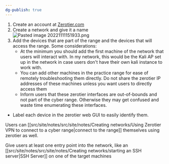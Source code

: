```yaml
---
dg-publish: true
---
```

1. Create an account at [Zerotier.com](https://www.my.zerotier.com/ )
2. Create a network and give it a name
 ![Pasted image 20221111151933.png](/img/user/Images/Pasted%20image%2020221111151933.png)
3. Add the devices that are part of the range and the devices that will access the range. Some considerations:
	* At the minimum you should add the first machine of the network that users will interact with. In my network, this would be the Kali AP set up in the network in case users don't have their own kali instance to work with.
	* You can add other machines in the practice range for ease of remotely troubleshooting them directly. Do not share the zerotier IP addresses of these machines unless you want users to directly access them
	* Inform users that these zerotier interfaces are out-of-bounds and not part of the cyber range. Otherwise they may get confused and waste time enumerating these interfaces.
* Label each device in the zerotier web GUI  to easily identify them. 

Users can [[src/site/notes/src/site/notes/Creating networks/Using Zerotier VPN to connect to a cyber range\|connect to the range]] themselves using zerotier as well.

Give users at least one entry point into the network, like an [[src/site/notes/src/site/notes/Creating networks/starting an SSH server\|SSH Server]] on one of the target machines
